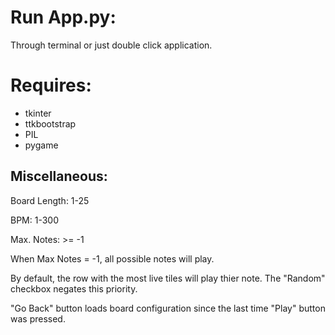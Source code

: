 # Run App.py:
Through terminal or just double click application.

# Requires:
- tkinter
- ttkbootstrap
- PIL
- pygame

## Miscellaneous:
Board Length: 	1-25

BPM:		1-300

Max. Notes:	>= -1

When Max Notes = -1, all possible notes will play.

By default, the row with the most live tiles will play thier note. 
The "Random" checkbox negates this priority.

"Go Back" button loads board configuration since the last time "Play" button was pressed.